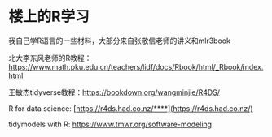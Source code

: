 # 楼上的R学习
我自己学R语言的一些材料，大部分来自张敬信老师的讲义和mlr3book

北大李东风老师的R教程：https://www.math.pku.edu.cn/teachers/lidf/docs/Rbook/html/_Rbook/index.html

王敏杰tidyverse教程：https://bookdown.org/wangminjie/R4DS/

R for data science: [https://r4ds.had.co.nz/****](https://r4ds.had.co.nz/)

tidymodels with R: https://www.tmwr.org/software-modeling
